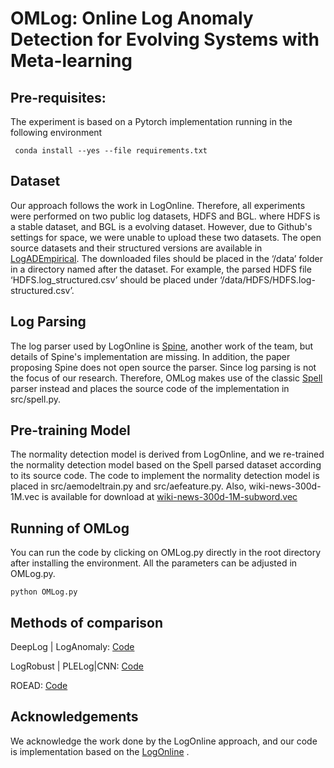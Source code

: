 # OMLog: Online Log Anomaly Detection for Evolving Systems with Meta-learning

## Pre-requisites:

The experiment is based on a Pytorch implementation running in the following environment

```
 conda install --yes --file requirements.txt
```
## Dataset
Our approach follows the work in LogOnline. Therefore, all experiments were performed on two public log datasets, HDFS and BGL. 
where HDFS is a stable dataset, and BGL is a evolving dataset. However, due to Github's settings for space, we were unable to upload these two datasets. 
The open source datasets and their structured versions are available in [LogADEmpirical](https://github.com/LogIntelligence/LogADEmpirical/tree/icse2022). The downloaded files should be placed in the ‘/data’ folder in a directory named after the dataset.
For example, the parsed HDFS file ‘HDFS.log_structured.csv’ should be placed under ‘/data/HDFS/HDFS.log-structured.csv’.

## Log Parsing

The log parser used by LogOnline is [Spine](https://github.com/pfeak/spell), another work of the team, 
but details of Spine's implementation are missing. 
In addition, the paper proposing Spine does not open source the parser. 
Since log parsing is not the focus of our research. 
Therefore, OMLog makes use of the classic [Spell]() parser instead and places the source code of the implementation in src/spell.py.

## Pre-training Model
The normality detection model is derived from LogOnline, and we re-trained the normality detection model based on the Spell parsed dataset according to its source code. 
The code to implement the normality detection model is placed in src/aemodeltrain.py and src/aefeature.py.
Also, wiki-news-300d-1M.vec is available for download at [wiki-news-300d-1M-subword.vec](https://fasttext.cc/docs/en/english-vectors.html)

## Running of OMLog
You can run the code by clicking on OMLog.py directly in the root directory after installing the environment. 
All the parameters can be adjusted in OMLog.py.

```
python OMLog.py
```

## Methods of comparison

DeepLog | LogAnomaly:  [Code](https://github.com/xUhEngwAng/LogOnline)

LogRobust | PLELog|CNN: [Code](https://github.com/LogIntelligence/LogADEmpirical/tree/icse2022)

ROEAD: [Code](https://github.com/JasonHans/ROEAD-core-code)


## Acknowledgements
We acknowledge the work done by the LogOnline approach, and our code is implementation based on the [LogOnline](https://github.com/xUhEngwAng/LogOnline) .
